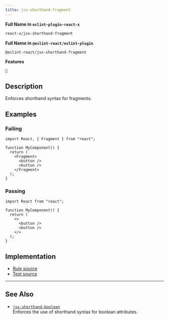 ```yaml
---
title: jsx-shorthand-fragment
---
```


**Full Name in `eslint-plugin-react-x`**

```sh copy
react-x/jsx-shorthand-fragment
```

**Full Name in `@eslint-react/eslint-plugin`**

```sh copy
@eslint-react/jsx-shorthand-fragment
```

**Features**

`🔧`

## Description

Enforces shorthand syntax for fragments.

## Examples

### Failing

```tsx
import React, { Fragment } from "react";

function MyComponent() {
  return (
    <Fragment>
      <button />
      <button />
    </Fragment>
  );
}
```

### Passing

```tsx
import React from "react";

function MyComponent() {
  return (
    <>
      <button />
      <button />
    </>
  );
}
```

## Implementation

- [Rule source](https://github.com/Rel1cx/eslint-react/tree/main/packages/plugins/eslint-plugin-react-x/src/rules/jsx-shorthand-fragment.ts)
- [Test source](https://github.com/Rel1cx/eslint-react/tree/main/packages/plugins/eslint-plugin-react-x/src/rules/jsx-shorthand-fragment.spec.ts)

---

## See Also

- [`jsx-shorthand-boolean`](./jsx-shorthand-boolean)\
  Enforces the use of shorthand syntax for boolean attributes.
